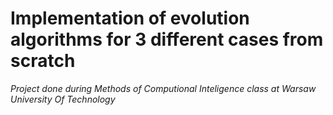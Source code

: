 # Implementation of evolution algorithms for 3 different cases from scratch

*Project done during Methods of Computional Inteligence class at Warsaw University Of Technology*
